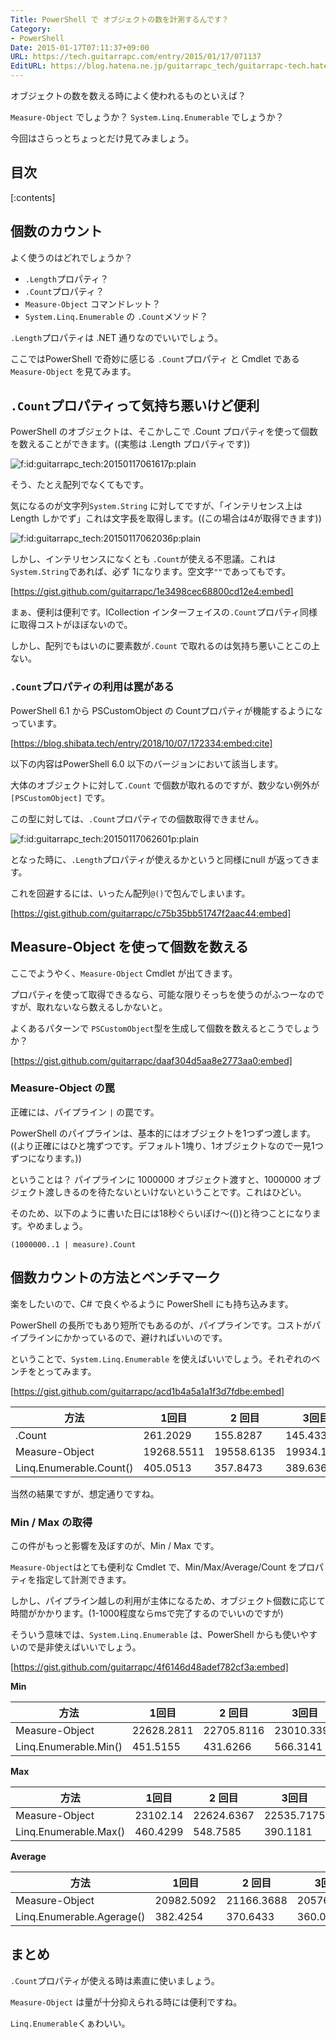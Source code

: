 ```yaml
---
Title: PowerShell で オブジェクトの数を計測するんです？
Category:
- PowerShell
Date: 2015-01-17T07:11:37+09:00
URL: https://tech.guitarrapc.com/entry/2015/01/17/071137
EditURL: https://blog.hatena.ne.jp/guitarrapc_tech/guitarrapc-tech.hatenablog.com/atom/entry/8454420450080465028
---
```


オブジェクトの数を数える時によく使われるものといえば？

```Measure-Object``` でしょうか？ ```System.Linq.Enumerable``` でしょうか？

今回はさらっとちょっとだけ見てみましょう。

## 目次

[:contents]

## 個数のカウント

よく使うのはどれでしょうか？

* ```.Length```プロパティ？
* ```.Count```プロパティ？
* ````Measure-Object```` コマンドレット？
* ```System.Linq.Enumerable``` の ```.Count```メソッド？


```.Length```プロパティは .NET 通りなのでいいでしょう。

ここではPowerShell で奇妙に感じる ```.Count```プロパティ と Cmdlet である```Measure-Object``` を見てみます。

## ```.Count```プロパティって気持ち悪いけど便利

PowerShell のオブジェクトは、そこかしこで .Count プロパティを使って個数を数えることができます。((実態は .Length プロパティです))
<p><span itemscope itemtype="http://schema.org/Photograph"><img src="http://cdn-ak.f.st-hatena.com/images/fotolife/g/guitarrapc_tech/20150117/20150117061617.png" alt="f:id:guitarrapc_tech:20150117061617p:plain" title="f:id:guitarrapc_tech:20150117061617p:plain" class="hatena-fotolife" itemprop="image"></span></p>

そう、たとえ配列でなくてもです。

気になるのが文字列```System.String``` に対してですが、「インテリセンス上は Length しかでず」これは文字長を取得します。((この場合は4が取得できます))

<p><span itemscope itemtype="http://schema.org/Photograph"><img src="http://cdn-ak.f.st-hatena.com/images/fotolife/g/guitarrapc_tech/20150117/20150117062036.png" alt="f:id:guitarrapc_tech:20150117062036p:plain" title="f:id:guitarrapc_tech:20150117062036p:plain" class="hatena-fotolife" itemprop="image"></span></p>

しかし、インテリセンスになくとも ```.Count```が使える不思議。これは```System.String```であれば、必ず 1になります。空文字```""```であってもです。

[https://gist.github.com/guitarrapc/1e3498cec68800cd12e4:embed]

まぁ、便利は便利です。ICollection インターフェイスの```.Count```プロパティ同様に取得コストがほぼないので。

しかし、配列でもはいのに要素数が```.Count``` で取れるのは気持ち悪いことこの上ない。

### ```.Count```プロパティの利用は罠がある

PowerShell 6.1 から PSCustomObject の Countプロパティが機能するようになっています。

[https://blog.shibata.tech/entry/2018/10/07/172334:embed:cite]

以下の内容はPowerShell 6.0 以下のバージョンにおいて該当します。

大体のオブジェクトに対して```.Count``` で個数が取れるのですが、数少ない例外が```[PSCustomObject]``` です。

この型に対しては、```.Count```プロパティでの個数取得できません。

<p><span itemscope itemtype="http://schema.org/Photograph"><img src="http://cdn-ak.f.st-hatena.com/images/fotolife/g/guitarrapc_tech/20150117/20150117062601.png" alt="f:id:guitarrapc_tech:20150117062601p:plain" title="f:id:guitarrapc_tech:20150117062601p:plain" class="hatena-fotolife" itemprop="image"></span></p>

となった時に、```.Length```プロパティが使えるかというと同様にnull が返ってきます。

これを回避するには、いったん配列```@()```で包んでしまいます。

[https://gist.github.com/guitarrapc/c75b35bb51747f2aac44:embed]


## Measure-Object を使って個数を数える

ここでようやく、```Measure-Object``` Cmdlet が出てきます。

プロパティを使って取得できるなら、可能な限りそっちを使うのがふつーなのですが、取れないなら数えるしかないと。

よくあるパターンで ```PSCustomObject```型を生成して個数を数えるとこうでしょうか？

[https://gist.github.com/guitarrapc/daaf304d5aa8e2773aa0:embed]

### Measure-Object の罠

正確には、パイプライン ```|``` の罠です。

PowerShell のパイプラインは、基本的にはオブジェクトを1つずつ渡します。((より正確にはひと塊ずつです。デフォルト1塊り、1オブジェクトなので一見1つずつになります。))

ということは？ パイプラインに 1000000 オブジェクト渡すと、1000000 オブジェクト渡しきるのを待たないといけないということです。これはひどい。

そのため、以下のように書いた日には18秒ぐらいぽけ～(())と待つことになります。やめましょう。

```
(1000000..1 | measure).Count
```
## 個数カウントの方法とベンチマーク

楽をしたいので、C# で良くやるように PowerShell にも持ち込みます。

PowerShell の長所でもあり短所でもあるのが、パイプラインです。コストがパイプラインにかかっているので、避ければいいのです。

ということで、```System.Linq.Enumerable``` を使えばいいでしょう。それぞれのベンチをとってみます。

[https://gist.github.com/guitarrapc/acd1b4a5a1a1f3d7fdbe:embed]

方法|1回目 | 2 回目 | 3回目 | 平均(ms)
----|----|----|----|----
.Count|261.2029|155.8287|145.4331|187.488
Measure-Object|19268.5511|19558.6135|19934.1167|19587.093
Linq.Enumerable.Count()|405.0513|357.8473|389.6365|384.18

当然の結果ですが、想定通りですね。

### Min / Max の取得

この件がもっと影響を及ぼすのが、Min / Max です。

```Measure-Object```はとても便利な Cmdlet で、Min/Max/Average/Count をプロパティを指定して計測できます。

しかし、パイプライン越しの利用が主体になるため、オブジェクト個数に応じて時間がかかります。(1-1000程度ならmsで完了するのでいいのですが)

そういう意味では、```System.Linq.Enumerable``` は、PowerShell からも使いやすいので是非使えばいいでしょう。

[https://gist.github.com/guitarrapc/4f6146d48adef782cf3a:embed]


**Min**

方法|1回目 | 2 回目 | 3回目 | 平均(ms)
----|----|----|----|----
Measure-Object|22628.2811|22705.8116|23010.3391|22781.477
Linq.Enumerable.Min()|451.5155|431.6266|566.3141|483.152

**Max**

方法|1回目 | 2 回目 | 3回目 | 平均(ms)
----|----|----|----|----
Measure-Object|23102.14|22624.6367|22535.7175|22754.164
Linq.Enumerable.Max()|460.4299|548.7585|390.1181|466.435

**Average**

方法|1回目 | 2 回目 | 3回目 | 平均(ms)
----|----|----|----|----
Measure-Object|20982.5092|21166.3688|20576.0699|20908.315
Linq.Enumerable.Agerage()|382.4254|370.6433|360.0512|371.03

## まとめ

```.Count```プロパティが使える時は素直に使いましょう。

```Measure-Object``` は量が十分抑えられる時には便利ですね。

```Linq.Enumerable```くぁわいい。
